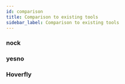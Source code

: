 ```yaml
---
id: comparison
title: Comparison to existing tools
sidebar_label: Comparison to existing tools
---
```


### nock

### yesno

### Hoverfly
